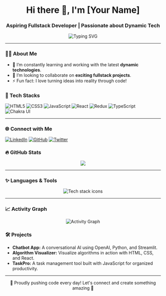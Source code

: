 <h1 align="center">Hi there 👋, I'm [Your Name]</h1>
<h3 align="center">Aspiring Fullstack Developer | Passionate about Dynamic Tech</h3>

<p align="center">
  <img src="https://readme-typing-svg.demolab.com?font=Fira+Code&weight=600&size=24&duration=3000&pause=800&color=3B82F6&background=000000&center=true&vCenter=true&width=435&lines=Building+Interactive+Web+Applications;Mastering+Frontend+and+Backend;Exploring+the+Tech+Universe" alt="Typing SVG" />
</p>

---

### 👨‍💻 About Me
- 🌱 I’m constantly learning and working with the latest **dynamic technologies**.
- 👯 I’m looking to collaborate on **exciting fullstack projects**.
- ⚡ Fun fact: I love turning ideas into reality through code!

### 🚀 Tech Stacks
![HTML5](https://img.shields.io/badge/-HTML5-E34F26?style=flat&logo=html5&logoColor=white)
![CSS3](https://img.shields.io/badge/-CSS3-1572B6?style=flat&logo=css3&logoColor=white)
![JavaScript](https://img.shields.io/badge/-JavaScript-F7DF1E?style=flat&logo=javascript&logoColor=black)
![React](https://img.shields.io/badge/-React-61DAFB?style=flat&logo=react&logoColor=black)
![Redux](https://img.shields.io/badge/-Redux-764ABC?style=flat&logo=redux&logoColor=white)
![TypeScript](https://img.shields.io/badge/-TypeScript-007ACC?style=flat&logo=typescript&logoColor=white)
![Chakra UI](https://img.shields.io/badge/-Chakra_UI-319795?style=flat&logo=chakraui&logoColor=white)

---

### 🌐 Connect with Me
[![LinkedIn](https://img.shields.io/badge/-LinkedIn-blue?style=flat&logo=linkedin&logoColor=white)](https://www.linkedin.com/in/yourprofile)
[![GitHub](https://img.shields.io/badge/-GitHub-333?style=flat&logo=github&logoColor=white)](https://github.com/yourusername)
[![Twitter](https://img.shields.io/badge/-Twitter-1DA1F2?style=flat&logo=twitter&logoColor=white)](https://twitter.com/yourusername)

### 🔥 GitHub Stats
<p align="center">
  <img src="https://github-readme-streak-stats.herokuapp.com?user=yourusername&theme=radical&hide_border=true" />
</p>

---

### ✨ Languages & Tools
<p align="center">
  <img src="https://skillicons.dev/icons?i=html,css,js,react,redux,typescript,chakra" alt="Tech stack icons" />
</p>

---

### 📈 Activity Graph
<p align="center">
  <img src="https://github-readme-activity-graph.cyclic.app/graph?username=yourusername&theme=dracula&bg_color=000000&color=3B82F6&line=FFBB00&point=FFFFFF&hide_border=true" alt="Activity Graph">
</p>

### 🛠️ Projects
- **Chatbot App:** A conversational AI using OpenAI, Python, and Streamlit.
- **Algorithm Visualizer:** Visualize algorithms in action with HTML, CSS, and React.
- **TaskPro:** A task management tool built with JavaScript for organized productivity.

---

<p align="center">🌟 Proudly pushing code every day! Let's connect and create something amazing 🌟</p>
